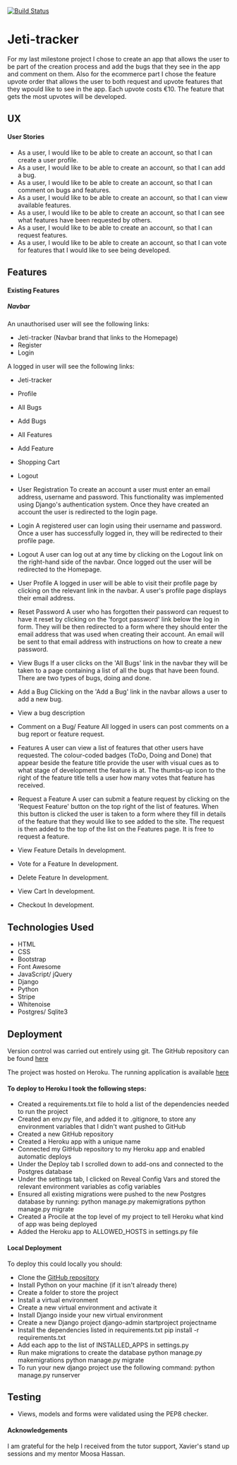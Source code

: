 [![Build Status](https://travis-ci.com/martakortslaur/Jeti-tracker.svg?branch=master)](https://travis-ci.com/martakortslaur/Jeti-tracker)

# Jeti-tracker
For my last milestone project I chose to create an app that allows the user to be part of the creation process and 
add the bugs that they see in the app and comment on them. Also for the ecommerce part I chose the feature upvote order that
allows the user to both request and upvote features that they wpould like to see in the app. Each upvote costs €10. The feature that gets
the most upvotes will be developed.    

## UX

#### User Stories
* As a user, I would like to be able to create an account, so that I can create a user profile.
* As a user, I would like to be able to create an account, so that I can add a bug.
* As a user, I would like to be able to create an account, so that I can comment on bugs and features.
* As a user, I would like to be able to create an account, so that I can view available features.
* As a user, I would like to be able to create an account, so that I can see what features have been requested by others.
* As a user, I would like to be able to create an account, so that I can request features.
* As a user, I would like to be able to create an account, so that I can vote for features that I would like to see being developed.

## Features

#### Existing Features

##### Navbar
An unauthorised user will see the following links:
* Jeti-tracker (Navbar brand that links to the Homepage)
* Register
* Login

A logged in user will see the following links:
* Jeti-tracker
* Profile
* All Bugs
* Add Bugs
* All Features
* Add Feature
* Shopping Cart
* Logout

* User Registration
To create an account a user must enter an email address, username and password. This functionality was implemented using Django's authentication system. Once they have created an account the user is redirected to the login page. 

* Login
A registered user can login using their username and password. Once a user has successfully logged in, they will be redirected to their profile page.

* Logout
A user can log out at any time by clicking on the Logout link on the right-hand side of the navbar. Once logged out the user will be redirected to the Homepage.

* User Profile
A logged in user will be able to visit their profile page by clicking on the relevant link in the navbar. A user's profile page displays their email address.

* Reset Password
A user who has forgotten their password can request to have it reset by clicking on the 'forgot password' link below the log in form. They will be then redirected to a form where they should enter the email address that was used when creating their account. An email will be sent to that email address with instructions on how to create a new password. 

* View Bugs
If a user clicks on the 'All Bugs' link in the navbar they will be taken to a page containing a list of all the bugs that have been found. There are two types of bugs, doing and done.

* Add a Bug
Clicking on the 'Add a Bug' link in the navbar allows a user to add a new bug.

* View a bug description


* Comment on a Bug/ Feature
All logged in users can post comments on a bug report or feature request. 

* Features
A user can view a list of features that other users have requested. The colour-coded badges (ToDo, Doing and Done) that appear beside the feature title provide the user with visual cues as to what stage of development the feature is at. The thumbs-up icon to the right of the feature title tells a user how many votes that feature has received.

* Request a Feature
A user can submit a feature request by clicking on the 'Request Feature' button on the top right of the list of features. When this button is clicked the user is taken to a form where they fill in details of the feature that they would like to see added to the site. The request is then added to the top of the list on the Features page. It is free to request a feature.

* View Feature Details
In development.

* Vote for a Feature
In development.

* Delete Feature
In development.

* View Cart
In development.

* Checkout
 In development.

## Technologies Used
* HTML
* CSS
* Bootstrap
* Font Awesome
* JavaScript/ jQuery
* Django
* Python
* Stripe
* Whitenoise
* Postgres/ Sqlite3

## Deployment
Version control was carried out entirely using git. The GitHub repository can be found [here]()

The project was hosted on Heroku. The running application is available [here]()

#### To deploy to Heroku I took the following steps:
* Created a requirements.txt file to hold a list of the dependencies needed to run the project
* Created an env.py file, and added it to .gitignore, to store any environment variables that I didn't want pushed to GitHub
* Created a new GitHub repository
* Created a Heroku app with a unique name
* Connected my GitHub repository to my Heroku app and enabled automatic deploys
* Under the Deploy tab I scrolled down to add-ons and connected to the Postgres database
* Under the settings tab, I clicked on Reveal Config Vars and stored the relevant environment variables as cofig variables
* Ensured all existing migrations were pushed to the new Postgres database by running:
    python manage.py makemigrations
    python manage.py migrate
* Created a Procile at the top level of my project to tell Heroku what kind of app was being deployed
* Added the Heroku app to ALLOWED_HOSTS in settings.py file


#### Local Deployment
To deploy this could locally you should:
* Clone the [GitHub repository](https://github.com/LibbyH52/Unicorn-Attractor.git)
* Install Python on your machine (if it isn't already there)
* Create a folder to store the project
* Install a virtual environment
* Create a new virtual environment and activate it
* Install Django inside your new virtual environment
* Create a new Django project
    django-admin startproject projectname
* Install the dependencies listed in requirements.txt
    pip install -r requirements.txt
* Add each app to the list of INSTALLED_APPS in settings.py
* Run make migrations to create the database
    python manage.py makemigrations
    python manage.py migrate
* To run your new django project use the following command:
    python manage.py runserver


## Testing

* Views, models and forms were validated using the PEP8 checker. 


#### Acknowledgements
I am grateful for the help I received from the tutor support, Xavier's stand up sessions and my mentor Moosa Hassan.
